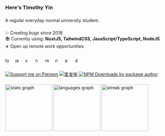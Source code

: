 <h3 align="left">Here's Timothy Yin</h3>

###

<p align="left">A regular everyday normal university student.</p>

###

<p align="left">
  ✨ Creating bugs since 2018
  <br>
  📚 Currently using: <b>NuxtJS, TailwindCSS, JavaScript/TypeScript, NodeJS</b>
  <br>
  ✈️ Open up remote work opportunities
</p>

###

<p align="left">
  <img src="https://cdn.jsdelivr.net/gh/devicons/devicon/icons/typescript/typescript-original.svg" width="16" height="16" alt="typescript logo"  />
  <img width="8" />
  <img src="https://cdn.jsdelivr.net/gh/devicons/devicon/icons/javascript/javascript-original.svg" width="16" height="16" alt="javascript logo"  />
  <img width="8" />
  <img src="https://cdn.jsdelivr.net/gh/devicons/devicon/icons/vuejs/vuejs-original.svg" width="16" height="16" alt="vuejs logo"  />
  <img width="8" />
  <img src="https://cdn.jsdelivr.net/gh/devicons/devicon/icons/nuxtjs/nuxtjs-original.svg" width="16" height="16" alt="nuxtjs logo"  />
  <img width="8" />
  <img src="https://cdn.jsdelivr.net/gh/devicons/devicon/icons/react/react-original.svg" width="16" height="16" alt="react logo"  />
  <img width="8" />
  <img src="https://cdn.jsdelivr.net/gh/devicons/devicon/icons/nextjs/nextjs-original.svg" width="16" height="16" alt="nextjs logo"  />
  <img width="8" />
  <img src="https://cdn.jsdelivr.net/gh/devicons/devicon/icons/python/python-original.svg" width="16" height="16" alt="python logo"  />
  <img width="8" />
  <img src="https://cdn.jsdelivr.net/gh/devicons/devicon/icons/docker/docker-original.svg" width="16" height="16" alt="docker logo"  />
</p>

###

[![Support me on Patreon](https://img.shields.io/endpoint.svg?url=https%3A%2F%2Fshieldsio-patreon.vercel.app%2Fapi%3Fusername%3D5ANK41%26type%3Dpledges&style=flat)](https://patreon.com/5ANK41)
[![爱发电](https://afdian.moeci.com/11/badge.svg)](https://afdian.com/a/HoshinoSuzumi)
[![NPM Downloads by package author](https://img.shields.io/npm-stat/dm/HoshinoSuzumi?logo=npm&color=red)](https://www.npmjs.com/~hoshinosuzumi)

###

<div align="left">
  <img src="https://github-readme-stats.vercel.app/api?username=HoshinoSuzumi&hide_title=true&hide_rank=false&show_icons=true&include_all_commits=true&count_private=true&disable_animations=false&locale=en&hide_border=false&order=1&custom_title=My%20stats" height="150" alt="stats graph"  />
  <img src="https://github-readme-stats.vercel.app/api/top-langs?username=HoshinoSuzumi&locale=en&hide_title=false&layout=compact&card_width=320&langs_count=8&hide_border=false&order=2&custom_title=Code%20with..." height="150" alt="languages graph"  />
  <img src="https://streak-stats.demolab.com?user=HoshinoSuzumi&locale=en&mode=daily&hide_border=false&border_radius=5&date_format=M%20j%5B,%20Y%5D&order=3" height="150" alt="streak graph"  />
</div>

###
